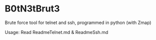 # B0tN3tBrut3
Brute force tool for telnet and ssh, programmed in python (with Zmap)

Usage: Read ReadmeTelnet.md & ReadmeSsh.md
<center>
  
  
  
  
  
  
  
  
  
  
  
  
  </center>

